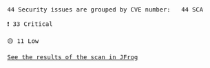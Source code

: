 <pre>44 Security issues are grouped by CVE number:&Tab;44 SCA<br><br><div style="display: flex; align-items: center; text-align: center">❗️ 33 Critical</div><br><div style="display: flex; align-items: center; text-align: center">🟡 11 Low</div><br><a href="https://test-platform-url.jfrog.io/ui/onDemandScanning/3d90ec4b-cf33-4846-6831-4bf9576f2235?gh_job_id=some%20job%20id&gh_section=on_demand_scan">See the results of the scan in JFrog</a></pre>
